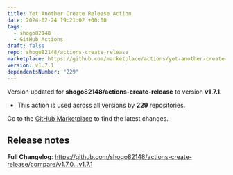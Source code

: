 ```yaml
---
title: Yet Another Create Release Action
date: 2024-02-24 19:21:02 +00:00
tags:
  - shogo82148
  - GitHub Actions
draft: false
repo: shogo82148/actions-create-release
marketplace: https://github.com/marketplace/actions/yet-another-create-release-action
version: v1.7.1
dependentsNumber: "229"
---
```



Version updated for **shogo82148/actions-create-release** to version **v1.7.1**.
- This action is used across all versions by **229** repositories.

Go to the [GitHub Marketplace](https://github.com/marketplace/actions/yet-another-create-release-action) to find the latest changes.

## Release notes

<!-- Release notes generated using configuration in .github/release.yml at v1.7.1 -->



**Full Changelog**: https://github.com/shogo82148/actions-create-release/compare/v1.7.0...v1.7.1
